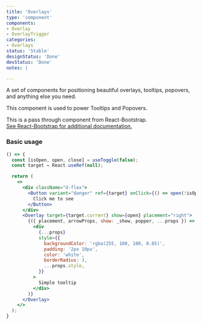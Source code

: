 ```yaml
---
title: 'Overlays'
type: 'component'
components:
- Overlay
- OverlayTrigger
categories:
- Overlays
status: 'Stable'
designStatus: 'Done'
devStatus: 'Done'
notes: |

---
```


A set of components for positioning beautiful overlays, tooltips, popovers, and anything else you need.

This component is used to power Tooltips and Popovers.

<p>
  This is a pass through component from React-Bootstrap.<br/>
  <a href="https://react-bootstrap.github.io/components/overlays/" target="_blank" rel="noopener noreferrer">
    See React-Bootstrap for additional documentation.
  </a>
</p>

### Basic usage

```jsx live
() => {
  const [isOpen, open, close] = useToggle(false);
  const target = React.useRef(null);

  return (
    <>
      <div className="d-flex">
        <Button variant="danger" ref={target} onClick={() => open(!isOpen)}>
          Click me to see
        </Button>
      </div>
      <Overlay target={target.current} show={open} placement="right">
        {({ placement, arrowProps, show: _show, popper, ...props }) => (
          <div
            {...props}
            style={{
              backgroundColor: 'rgba(255, 100, 100, 0.85)',
              padding: '2px 10px',
              color: 'white',
              borderRadius: 3,
              ...props.style,
            }}
          >
            Simple tooltip
          </div>
        )}
      </Overlay>
    </>
  );
}
```
